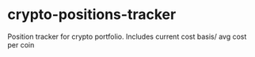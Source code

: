 # crypto-positions-tracker
Position tracker for crypto portfolio. Includes current cost basis/ avg cost per coin
